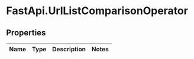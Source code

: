 # FastApi.UrlListComparisonOperator

## Properties
Name | Type | Description | Notes
------------ | ------------- | ------------- | -------------
